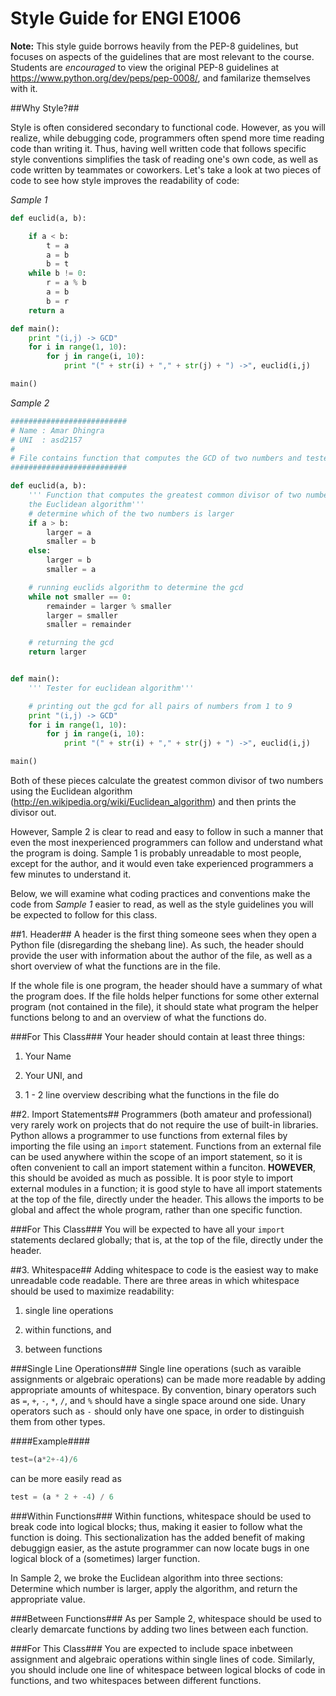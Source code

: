 Style Guide for ENGI E1006
======

**Note:** This style guide borrows heavily from the PEP-8 guidelines, but
focuses on aspects of the guidelines that are most relevant to the course.
Students are _encouraged_ to view the original PEP-8 guidelines at
https://www.python.org/dev/peps/pep-0008/, and familarize themselves with it.

##Why Style?##

Style is often considered secondary to functional code. However, as you will
realize, while debugging code, programmers often spend more time reading code
than writing it. Thus, having well written code that follows specific style
conventions simplifies the task of reading one's own code, as well as code
written by teammates or coworkers. Let's take a look at two pieces of code to
see how style improves the readability of code:

_Sample 1_
```python
def euclid(a, b):

    if a < b:
        t = a
        a = b
        b = t
    while b != 0:
        r = a % b
        a = b
        b = r
    return a

def main():
    print "(i,j) -> GCD"
    for i in range(1, 10):
        for j in range(i, 10):
            print "(" + str(i) + "," + str(j) + ") ->", euclid(i,j)

main()
```

_Sample 2_
```python
##########################
# Name : Amar Dhingra
# UNI  : asd2157
#
# File contains function that computes the GCD of two numbers and tester
##########################

def euclid(a, b):
    ''' Function that computes the greatest common divisor of two numbers using
    the Euclidean algorithm'''
    # determine which of the two numbers is larger
    if a > b:
        larger = a
        smaller = b
    else:
        larger = b
        smaller = a

    # running euclids algorithm to determine the gcd
    while not smaller == 0:
        remainder = larger % smaller
        larger = smaller
        smaller = remainder

    # returning the gcd
    return larger


def main():
    ''' Tester for euclidean algorithm'''

    # printing out the gcd for all pairs of numbers from 1 to 9
    print "(i,j) -> GCD"
    for i in range(1, 10):
        for j in range(i, 10):
            print "(" + str(i) + "," + str(j) + ") ->", euclid(i,j)

main()
```

Both of these pieces calculate the greatest common divisor of two numbers using
the Euclidean algorithm (http://en.wikipedia.org/wiki/Euclidean_algorithm) and
then prints the divisor out.

However, Sample 2 is clear to read and easy to follow in such a manner that
even the most inexperienced programmers can follow and understand what the
program is doing. Sample 1 is probably unreadable to most people, except for
the author, and it would even take experienced programmers a few minutes to
understand it.

Below, we will examine what coding practices and conventions make the code from
_Sample 1_ easier to read, as well as the style guidelines you will be expected
to follow for this class.

##1. Header##
A header is the first thing someone sees when they open a Python file
(disregarding the shebang line). As such, the header should provide the user
with information about the author of the file, as well as a short overview of
what the functions are in the file.

If the whole file is one program, the header should have a summary of what the
program does. If the file holds helper functions for some other external
program (not contained in the file), it should state what program the helper
functions belong to and an overview of what the functions do.

###For This Class###
Your header should contain at least three things:

1. Your Name

2. Your UNI, and

3. 1 - 2 line overview describing what the functions in the file do

##2. Import Statements##
Programmers (both amateur and professional) very rarely work on projects that
do not require the use of built-in libraries. Python allows a programmer to use
functions from external files by importing the file using an `import`
statement. Functions from an external file can be used anywhere within the
scope of an import statement, so it is often convenient to call an import
statement within a funciton. **HOWEVER**, this should be avoided as much as
possible. It is poor style to import external modules in a function; it is
good style to have all import statements at the top of the file, directly
under the header. This allows the imports to be global and affect the whole
program, rather than one specific function.

###For This Class###
You will be expected to have all your `import` statements declared globally;
that is, at the top of the file, directly under the header.

##3. Whitespace##
Adding whitespace to code is the easiest way to make unreadable code readable.
There are three areas in which whitespace should be used to maximize
readability:

1. single line operations

2. within functions, and

3. between functions

###Single Line Operations###
Single line operations (such as varaible assignments or algebraic operations)
can be made more readable by adding appropriate amounts of whitespace. By
convention, binary operators such as `=`, `+`, `-`, `*`, `/`, and `%` should
have a single space around one side. Unary operators such as `-` should only
have one space, in order to distinguish them from other types.

####Example####
```python
test=(a*2+-4)/6
```

can be more easily read as
```python
test = (a * 2 + -4) / 6
```

###Within Functions###
Within functions, whitespace should be used to break code into logical blocks;
thus, making it easier to follow what the function is doing. This
sectionalization has the added benefit of making debuggign easier, as the
astute programmer can now locate bugs in one logical block of a (sometimes)
larger function.

In Sample 2, we broke the Euclidean algorithm into three sections: Determine
which number is larger, apply the algorithm, and return the appropriate value.

###Between Functions###
As per Sample 2, whitespace should be used to clearly demarcate functions by
adding two lines between each function.

###For This Class###
You are expected to include space inbetween assignment and algebraic operations
within single lines of code. Similarly, you should include one line of
whitespace between logical blocks of code in functions, and two whitespaces
between different functions.

